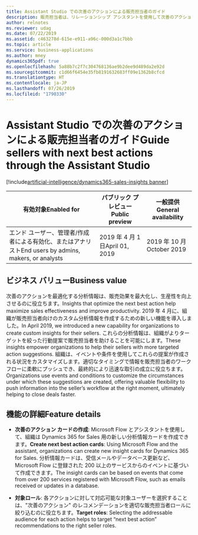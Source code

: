 ```yaml
---
title: Assistant Studio での次善のアクションによる販売担当者のガイド
description: 販売担当者は、リレーションシップ アシスタントを使用して次善のアクションを見つけることができます。 Assistant Studio を使用することで、組織はビジネス ニーズに合わせてこれらのアクションを調整できます。 この機能は、2019 年リリース ウェーブ 2 で一般提供されます。
author: relnotes
ms.reviewer: udag
ms.date: 07/22/2019
ms.assetid: c463278d-615e-e911-a96c-000d3a1c7bbb
ms.topic: article
ms.service: business-applications
ms.author: mney
dynamics365pdf: true
ms.openlocfilehash: 5a88b7c2f7c304768136ae9b2dee9d489da2e92d
ms.sourcegitcommit: c1d66f6454e35fb8191632683ff09e1362b8cfcd
ms.translationtype: HT
ms.contentlocale: ja-JP
ms.lasthandoff: 07/26/2019
ms.locfileid: "1790330"
---
```

# <a name="guide-sellers-with-next-best-actions-through-the-assistant-studio"></a><span data-ttu-id="37c6e-105">Assistant Studio での次善のアクションによる販売担当者のガイド</span><span class="sxs-lookup"><span data-stu-id="37c6e-105">Guide sellers with next best actions through the Assistant Studio</span></span>
[!include[artificial-intelligence/dynamics365-sales-insights banner](../includes/artificial-intelligence/dynamics365-sales-insights.md)]

| <span data-ttu-id="37c6e-106">有効対象</span><span class="sxs-lookup"><span data-stu-id="37c6e-106">Enabled for</span></span>    |  <span data-ttu-id="37c6e-107">パブリック プレビュー</span><span class="sxs-lookup"><span data-stu-id="37c6e-107">Public preview</span></span> | <span data-ttu-id="37c6e-108">一般提供</span><span class="sxs-lookup"><span data-stu-id="37c6e-108">General availability</span></span> | 
| ---------- | ---------- |---------- |
|<span data-ttu-id="37c6e-109">エンド ユーザー、管理者/作成者による有効化、またはアナリスト</span><span class="sxs-lookup"><span data-stu-id="37c6e-109">End users by admins, makers, or analysts</span></span>|<span data-ttu-id="37c6e-110">2019 年 4 月 1 日</span><span class="sxs-lookup"><span data-stu-id="37c6e-110">April 01, 2019</span></span>| <span data-ttu-id="37c6e-111">2019 年 10 月</span><span class="sxs-lookup"><span data-stu-id="37c6e-111">October 2019</span></span>|


## <a name="business-value"></a><span data-ttu-id="37c6e-112">ビジネス バリュー</span><span class="sxs-lookup"><span data-stu-id="37c6e-112">Business value</span></span>
<!-- bv start -->
<span data-ttu-id="37c6e-113">次善のアクションを最適化する分析情報は、販売効果を最大化し、生産性を向上させるのに役立ちます。</span><span class="sxs-lookup"><span data-stu-id="37c6e-113">Insights that optimize the next best action help maximize sales effectiveness and improve productivity.</span></span> <span data-ttu-id="37c6e-114">2019 年 4 月に、組織が販売担当者向けのカスタム分析情報を作成するための新しい機能を導入しました。</span><span class="sxs-lookup"><span data-stu-id="37c6e-114">In April 2019, we introduced a new capability for organizations to create custom insights for their sellers.</span></span> <span data-ttu-id="37c6e-115">これらの分析情報は、組織がよりターゲットを絞った行動提案で販売担当者を助けることを可能にします。</span><span class="sxs-lookup"><span data-stu-id="37c6e-115">These insights empower organizations to help their sellers with more targeted action suggestions.</span></span> <span data-ttu-id="37c6e-116">組織は、イベントや条件を使用してこれらの提案が作成される状況をカスタマイズします。適切なタイミングで情報を販売担当者のワークフローに柔軟にプッシュでき、最終的により迅速な取引の成立に役立ちます。</span><span class="sxs-lookup"><span data-stu-id="37c6e-116">Organizations use events and conditions to customize the circumstances under which these suggestions are created, offering valuable flexibility to push information into the seller’s workflow at the right moment, ultimately helping to close deals faster.</span></span>
<!-- bv end -->



## <a name="feature-details"></a><span data-ttu-id="37c6e-117">機能の詳細</span><span class="sxs-lookup"><span data-stu-id="37c6e-117">Feature details</span></span>
<!--feature detail start -->
- <span data-ttu-id="37c6e-118">**次善のアクション カードの作成**: Microsoft Flow とアシスタントを使用して、組織は Dynamics 365 for Sales 用の新しい分析情報カードを作成できます。</span><span class="sxs-lookup"><span data-stu-id="37c6e-118">**Create next best action cards**: Using Microsoft Flow and the assistant, organizations can create new insight cards for Dynamics 365 for Sales.</span></span> <span data-ttu-id="37c6e-119">分析情報カードは、受信メールやデータベース更新など、Microsoft Flow に登録された 200 以上のサービスからのイベントに基づいて作成できます。</span><span class="sxs-lookup"><span data-stu-id="37c6e-119">The insight cards can be based on events that come from over 200 services registered with Microsoft Flow, such as emails received or updates in a database.</span></span>

- <span data-ttu-id="37c6e-120">**対象ロール**: 各アクションに対して対応可能な対象ユーザーを選択することは、"次善のアクション" のレコメンデーションを適切な販売担当者ロールに絞り込むのに役立ちます。</span><span class="sxs-lookup"><span data-stu-id="37c6e-120">**Target roles**: Selecting the addressable audience for each action helps to target “next best action” recommendations to the right seller roles.</span></span>
<!--feature detail end -->











